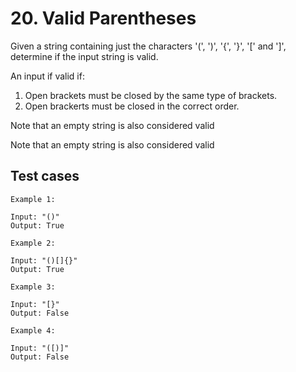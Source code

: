 # 20. Valid Parentheses

Given a string containing just the characters '(', ')', '{', '}', '[' and ']', determine if the input string is valid.

An input if valid if:
1. Open brackets must be closed by the same type of brackets.
2. Open brackerts must be closed in the correct order.

Note that an empty string is also considered valid

Note that an empty string is also considered valid

## Test cases

```
Example 1:

Input: "()"
Output: True
```

```
Example 2:

Input: "()[]{}"
Output: True
```

```
Example 3:

Input: "[}"
Output: False
```

```
Example 4:

Input: "([)]"
Output: False
```
